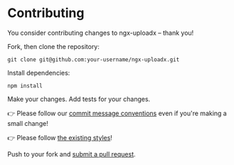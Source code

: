 # Contributing

You consider contributing changes to ngx-uploadx – thank you!

Fork, then clone the repository:

    git clone git@github.com:your-username/ngx-uploadx.git

Install dependencies:

    npm install

Make your changes. Add tests for your changes.

👉 Please follow our [commit message conventions][commit] even if you're making a small change!

👉 Please follow [the existing styles][style]!

Push to your fork and [submit a pull request][pr].

[style]: ../.prettierrc
[commit]: https://www.conventionalcommits.org/en/v1.0.0/
[pr]: https://github.com/kukhariev/ngx-uploadx/compare/
